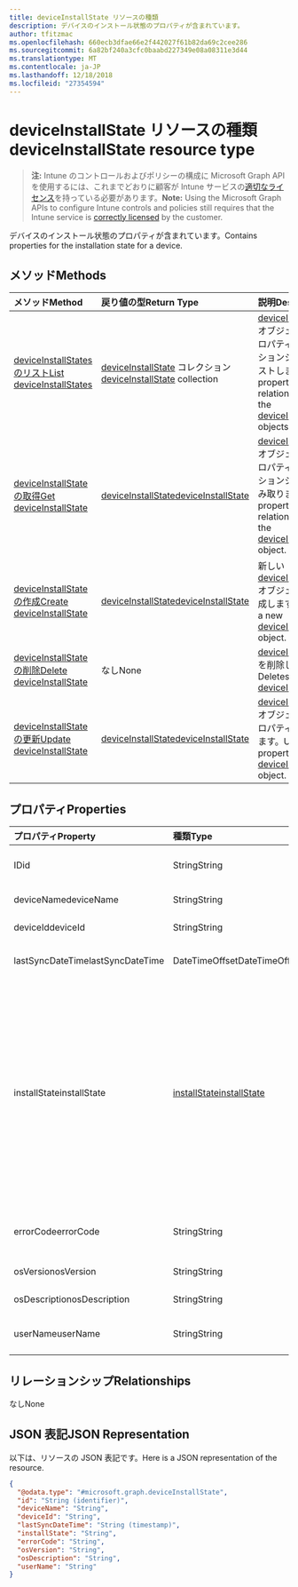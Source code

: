 ```yaml
---
title: deviceInstallState リソースの種類
description: デバイスのインストール状態のプロパティが含まれています。
author: tfitzmac
ms.openlocfilehash: 660ecb3dfae66e2f442027f61b82da69c2cee286
ms.sourcegitcommit: 6a82bf240a3cfc0baabd227349e08a08311e3d44
ms.translationtype: MT
ms.contentlocale: ja-JP
ms.lasthandoff: 12/18/2018
ms.locfileid: "27354594"
---
```

# <a name="deviceinstallstate-resource-type"></a><span data-ttu-id="473b4-103">deviceInstallState リソースの種類</span><span class="sxs-lookup"><span data-stu-id="473b4-103">deviceInstallState resource type</span></span>

> <span data-ttu-id="473b4-104">**注:** Intune のコントロールおよびポリシーの構成に Microsoft Graph API を使用するには、これまでどおりに顧客が Intune サービスの[適切なライセンス](https://go.microsoft.com/fwlink/?linkid=839381)を持っている必要があります。</span><span class="sxs-lookup"><span data-stu-id="473b4-104">**Note:** Using the Microsoft Graph APIs to configure Intune controls and policies still requires that the Intune service is [correctly licensed](https://go.microsoft.com/fwlink/?linkid=839381) by the customer.</span></span>

<span data-ttu-id="473b4-105">デバイスのインストール状態のプロパティが含まれています。</span><span class="sxs-lookup"><span data-stu-id="473b4-105">Contains properties for the installation state for a device.</span></span>
## <a name="methods"></a><span data-ttu-id="473b4-106">メソッド</span><span class="sxs-lookup"><span data-stu-id="473b4-106">Methods</span></span>
|<span data-ttu-id="473b4-107">メソッド</span><span class="sxs-lookup"><span data-stu-id="473b4-107">Method</span></span>|<span data-ttu-id="473b4-108">戻り値の型</span><span class="sxs-lookup"><span data-stu-id="473b4-108">Return Type</span></span>|<span data-ttu-id="473b4-109">説明</span><span class="sxs-lookup"><span data-stu-id="473b4-109">Description</span></span>|
|:---|:---|:---|
|[<span data-ttu-id="473b4-110">deviceInstallStates のリスト</span><span class="sxs-lookup"><span data-stu-id="473b4-110">List deviceInstallStates</span></span>](../api/intune-books-deviceinstallstate-list.md)|<span data-ttu-id="473b4-111">[deviceInstallState](../resources/intune-books-deviceinstallstate.md) コレクション</span><span class="sxs-lookup"><span data-stu-id="473b4-111">[deviceInstallState](../resources/intune-books-deviceinstallstate.md) collection</span></span>|<span data-ttu-id="473b4-112">[deviceInstallState](../resources/intune-books-deviceinstallstate.md) オブジェクトのプロパティとリレーションシップをリストします。</span><span class="sxs-lookup"><span data-stu-id="473b4-112">List properties and relationships of the [deviceInstallState](../resources/intune-books-deviceinstallstate.md) objects.</span></span>|
|[<span data-ttu-id="473b4-113">deviceInstallState の取得</span><span class="sxs-lookup"><span data-stu-id="473b4-113">Get deviceInstallState</span></span>](../api/intune-books-deviceinstallstate-get.md)|[<span data-ttu-id="473b4-114">deviceInstallState</span><span class="sxs-lookup"><span data-stu-id="473b4-114">deviceInstallState</span></span>](../resources/intune-books-deviceinstallstate.md)|<span data-ttu-id="473b4-115">[deviceInstallState](../resources/intune-books-deviceinstallstate.md) オブジェクトのプロパティとリレーションシップを読み取ります。</span><span class="sxs-lookup"><span data-stu-id="473b4-115">Read properties and relationships of the [deviceInstallState](../resources/intune-books-deviceinstallstate.md) object.</span></span>|
|[<span data-ttu-id="473b4-116">deviceInstallState の作成</span><span class="sxs-lookup"><span data-stu-id="473b4-116">Create deviceInstallState</span></span>](../api/intune-books-deviceinstallstate-create.md)|[<span data-ttu-id="473b4-117">deviceInstallState</span><span class="sxs-lookup"><span data-stu-id="473b4-117">deviceInstallState</span></span>](../resources/intune-books-deviceinstallstate.md)|<span data-ttu-id="473b4-118">新しい [deviceInstallState](../resources/intune-books-deviceinstallstate.md) オブジェクトを作成します。</span><span class="sxs-lookup"><span data-stu-id="473b4-118">Create a new [deviceInstallState](../resources/intune-books-deviceinstallstate.md) object.</span></span>|
|[<span data-ttu-id="473b4-119">deviceInstallState の削除</span><span class="sxs-lookup"><span data-stu-id="473b4-119">Delete deviceInstallState</span></span>](../api/intune-books-deviceinstallstate-delete.md)|<span data-ttu-id="473b4-120">なし</span><span class="sxs-lookup"><span data-stu-id="473b4-120">None</span></span>|<span data-ttu-id="473b4-121">[deviceInstallState](../resources/intune-books-deviceinstallstate.md) を削除します。</span><span class="sxs-lookup"><span data-stu-id="473b4-121">Deletes a [deviceInstallState](../resources/intune-books-deviceinstallstate.md).</span></span>|
|[<span data-ttu-id="473b4-122">deviceInstallState の更新</span><span class="sxs-lookup"><span data-stu-id="473b4-122">Update deviceInstallState</span></span>](../api/intune-books-deviceinstallstate-update.md)|[<span data-ttu-id="473b4-123">deviceInstallState</span><span class="sxs-lookup"><span data-stu-id="473b4-123">deviceInstallState</span></span>](../resources/intune-books-deviceinstallstate.md)|<span data-ttu-id="473b4-124">[deviceInstallState](../resources/intune-books-deviceinstallstate.md) オブジェクトのプロパティを更新します。</span><span class="sxs-lookup"><span data-stu-id="473b4-124">Update the properties of a [deviceInstallState](../resources/intune-books-deviceinstallstate.md) object.</span></span>|

## <a name="properties"></a><span data-ttu-id="473b4-125">プロパティ</span><span class="sxs-lookup"><span data-stu-id="473b4-125">Properties</span></span>
|<span data-ttu-id="473b4-126">プロパティ</span><span class="sxs-lookup"><span data-stu-id="473b4-126">Property</span></span>|<span data-ttu-id="473b4-127">種類</span><span class="sxs-lookup"><span data-stu-id="473b4-127">Type</span></span>|<span data-ttu-id="473b4-128">説明</span><span class="sxs-lookup"><span data-stu-id="473b4-128">Description</span></span>|
|:---|:---|:---|
|<span data-ttu-id="473b4-129">ID</span><span class="sxs-lookup"><span data-stu-id="473b4-129">id</span></span>|<span data-ttu-id="473b4-130">String</span><span class="sxs-lookup"><span data-stu-id="473b4-130">String</span></span>|<span data-ttu-id="473b4-131">エンティティのキー。</span><span class="sxs-lookup"><span data-stu-id="473b4-131">Key of the entity.</span></span>|
|<span data-ttu-id="473b4-132">deviceName</span><span class="sxs-lookup"><span data-stu-id="473b4-132">deviceName</span></span>|<span data-ttu-id="473b4-133">String</span><span class="sxs-lookup"><span data-stu-id="473b4-133">String</span></span>|<span data-ttu-id="473b4-134">デバイス名。</span><span class="sxs-lookup"><span data-stu-id="473b4-134">Device name.</span></span>|
|<span data-ttu-id="473b4-135">deviceId</span><span class="sxs-lookup"><span data-stu-id="473b4-135">deviceId</span></span>|<span data-ttu-id="473b4-136">String</span><span class="sxs-lookup"><span data-stu-id="473b4-136">String</span></span>|<span data-ttu-id="473b4-137">デバイス ID。</span><span class="sxs-lookup"><span data-stu-id="473b4-137">Device Id.</span></span>|
|<span data-ttu-id="473b4-138">lastSyncDateTime</span><span class="sxs-lookup"><span data-stu-id="473b4-138">lastSyncDateTime</span></span>|<span data-ttu-id="473b4-139">DateTimeOffset</span><span class="sxs-lookup"><span data-stu-id="473b4-139">DateTimeOffset</span></span>|<span data-ttu-id="473b4-140">最後の同期日時。</span><span class="sxs-lookup"><span data-stu-id="473b4-140">Last sync date and time.</span></span>|
|<span data-ttu-id="473b4-141">installState</span><span class="sxs-lookup"><span data-stu-id="473b4-141">installState</span></span>|[<span data-ttu-id="473b4-142">installState</span><span class="sxs-lookup"><span data-stu-id="473b4-142">installState</span></span>](../resources/intune-books-installstate.md)|<span data-ttu-id="473b4-143">電子ブックのインストールの状態。</span><span class="sxs-lookup"><span data-stu-id="473b4-143">The install state of the eBook.</span></span> <span data-ttu-id="473b4-144">可能な値は、`notApplicable`、`installed`、`failed`、`notInstalled`、`uninstallFailed`、`unknown` です。</span><span class="sxs-lookup"><span data-stu-id="473b4-144">Possible values are: `notApplicable`, `installed`, `failed`, `notInstalled`, `uninstallFailed`, `unknown`.</span></span>|
|<span data-ttu-id="473b4-145">errorCode</span><span class="sxs-lookup"><span data-stu-id="473b4-145">errorCode</span></span>|<span data-ttu-id="473b4-146">String</span><span class="sxs-lookup"><span data-stu-id="473b4-146">String</span></span>|<span data-ttu-id="473b4-147">インストール失敗のエラー コード。</span><span class="sxs-lookup"><span data-stu-id="473b4-147">The error code for install failures.</span></span>|
|<span data-ttu-id="473b4-148">osVersion</span><span class="sxs-lookup"><span data-stu-id="473b4-148">osVersion</span></span>|<span data-ttu-id="473b4-149">String</span><span class="sxs-lookup"><span data-stu-id="473b4-149">String</span></span>|<span data-ttu-id="473b4-150">OS バージョン。</span><span class="sxs-lookup"><span data-stu-id="473b4-150">OS Version.</span></span>|
|<span data-ttu-id="473b4-151">osDescription</span><span class="sxs-lookup"><span data-stu-id="473b4-151">osDescription</span></span>|<span data-ttu-id="473b4-152">String</span><span class="sxs-lookup"><span data-stu-id="473b4-152">String</span></span>|<span data-ttu-id="473b4-153">OS の説明。</span><span class="sxs-lookup"><span data-stu-id="473b4-153">OS Description.</span></span>|
|<span data-ttu-id="473b4-154">userName</span><span class="sxs-lookup"><span data-stu-id="473b4-154">userName</span></span>|<span data-ttu-id="473b4-155">String</span><span class="sxs-lookup"><span data-stu-id="473b4-155">String</span></span>|<span data-ttu-id="473b4-156">デバイスのユーザー名です。</span><span class="sxs-lookup"><span data-stu-id="473b4-156">Device User Name.</span></span>|

## <a name="relationships"></a><span data-ttu-id="473b4-157">リレーションシップ</span><span class="sxs-lookup"><span data-stu-id="473b4-157">Relationships</span></span>
<span data-ttu-id="473b4-158">なし</span><span class="sxs-lookup"><span data-stu-id="473b4-158">None</span></span>
## <a name="json-representation"></a><span data-ttu-id="473b4-159">JSON 表記</span><span class="sxs-lookup"><span data-stu-id="473b4-159">JSON Representation</span></span>
<span data-ttu-id="473b4-160">以下は、リソースの JSON 表記です。</span><span class="sxs-lookup"><span data-stu-id="473b4-160">Here is a JSON representation of the resource.</span></span>
<!-- {
  "blockType": "resource",
  "keyProperty": "id",
  "@odata.type": "microsoft.graph.deviceInstallState"
}
-->
``` json
{
  "@odata.type": "#microsoft.graph.deviceInstallState",
  "id": "String (identifier)",
  "deviceName": "String",
  "deviceId": "String",
  "lastSyncDateTime": "String (timestamp)",
  "installState": "String",
  "errorCode": "String",
  "osVersion": "String",
  "osDescription": "String",
  "userName": "String"
}
```



